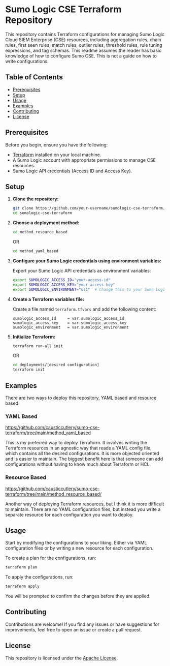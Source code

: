 # Sumo Logic CSE Terraform Repository

This repository contains Terraform configurations for managing Sumo Logic Cloud SIEM Enterprise (CSE) resources, including aggregation rules, chain rules, first seen rules, match rules, outlier rules, threshold rules, rule tuning expressions, and tag schemas. This readme assumes the reader has basic knowledge of how to configure Sumo CSE. This is not a guide on how to write configurations.

## Table of Contents

- [Prerequisites](#prerequisites)
- [Setup](#setup)
- [Usage](#usage)
- [Examples](#examples)
- [Contributing](#contributing)
- [License](#license)

## Prerequisites

Before you begin, ensure you have the following:

- [Terraform](https://www.terraform.io/downloads.html) installed on your local machine.
- A Sumo Logic account with appropriate permissions to manage CSE resources.
- Sumo Logic API credentials (Access ID and Access Key).

## Setup

1. **Clone the repository:**

    ```sh
    git clone https://github.com/your-username/sumologic-cse-terraform.git
    cd sumologic-cse-terraform
    ```

2. **Choose a deployment method:**

    ```sh
    cd method_resource_based
    ```

    OR

    ```sh
    cd method_yaml_based
    ```

3. **Configure your Sumo Logic credentials using environment variables:**

    Export your Sumo Logic API credentials as environment variables:

    ```sh
    export SUMOLOGIC_ACCESS_ID="your-access-id"
    export SUMOLOGIC_ACCESS_KEY="your-access-key"
    export SUMOLOGIC_ENVIRONMENT="us1"  # Change this to your Sumo Logic environment
    ```

4. **Create a Terraform variables file:**

    Create a file named `terraform.tfvars` and add the following content:

    ```hcl
    sumologic_access_id     = var.sumologic_access_id
    sumologic_access_key    = var.sumologic_access_key
    sumologic_environment   = var.sumologic_environment
    ```

5. **Initialize Terraform:**

    ```sh
    terraform run-all init
    ```

    OR

    ```sh
    cd deployments/[desired configuration]
    terraform init
    ```

## Examples

There are two ways to deploy this repository, YAML based and resource based.

### YAML Based

https://github.com/causticcutlery/sumo-cse-terraform/tree/main/method_yaml_based

This is my preferred way to deploy Terraform. It involves writing the Terraform resources in an agnostic way that reads a YAML config file, which contains all the desired configurations. It is more objected oriented and is easier to maintain. The biggest benefit here is that someone can add configurations without having to know much about Terraform or HCL.

### Resource Based 

https://github.com/causticcutlery/sumo-cse-terraform/tree/main/method_resource_based/

Another way of deploying Terraform resources, but I think it is more difficult to maintain. There are no YAML configuration files, but instead you write a separate resource for each configuration you want to deploy.

## Usage

Start by modifying the configurations to your liking. Either via YAML configuration files or by writing a new resource for each configuration.

To create a plan for the configurations, run:

```sh
terraform plan
```

To apply the configurations, run:

```sh
terraform apply
```

You will be prompted to confirm the changes before they are applied.

## Contributing

Contributions are welcome! If you find any issues or have suggestions for improvements, feel free to open an issue or create a pull request.

## License

This repository is licensed under the [Apache License](https://github.com/causticcutlery/sumo-cse-terraform/blob/main/LICENSE).
